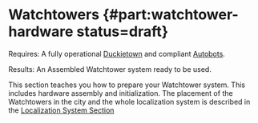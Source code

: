# Watchtowers {#part:watchtower-hardware status=draft}

<div class='requirements' markdown="1">

Requires: A fully operational [Duckietown](+opmanual_duckietown#duckietowns) and compliant [Autobots](#autolab-autobot-specs).

Results: An Assembled Watchtower system ready to be used.
</div>



This section teaches you how to prepare your Watchtower system. This includes hardware assembly and initialization. The placement of the Watchtowers in the city and the whole localization system is described in the [Localization System Section](#part:autolab-localization)
